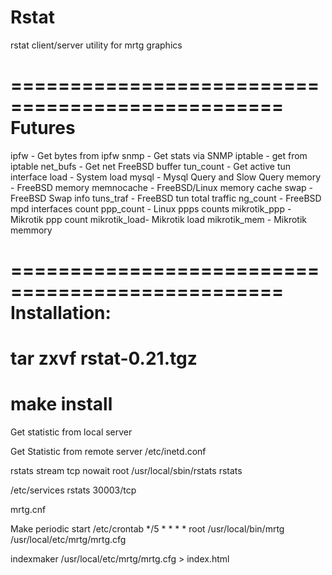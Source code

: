 # Rstat

rstat client/server utility for mrtg graphics

=================================================
Futures
=================================================

  ipfw       - Get bytes from ipfw
  snmp       - Get stats via SNMP
  iptable    - get from iptable
  net_bufs   - Get net FreeBSD buffer
  tun_count  - Get active tun interface
  load       - System load
  mysql      - Mysql Query and Slow Query
  memory     - FreeBSD memory
  memnocache - FreeBSD/Linux memory cache
  swap       - FreeBSD Swap info
  tuns_traf  - FreeBSD tun total traffic
  ng_count   - FreeBSD mpd interfaces count
  ppp_count  - Linux ppps counts
  mikrotik_ppp - Mikrotik ppp count
  mikrotik_load- Mikrotik load
  mikrotik_mem - Mikrotik memmory



=================================================
Installation:
=================================================
  # tar zxvf rstat-0.21.tgz
  # make install


Get statistic from local server


Get Statistic from remote server
/etc/inetd.conf

rstats  stream  tcp     nowait  root    /usr/local/sbin/rstats rstats

/etc/services
rstats         30003/tcp


mrtg.cnf


Make periodic start
/etc/crontab
*/5     *       *       *       *       root  /usr/local/bin/mrtg /usr/local/etc/mrtg/mrtg.cfg

indexmaker /usr/local/etc/mrtg/mrtg.cfg > index.html
